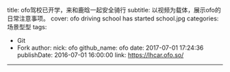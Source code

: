 title: ofo驾校已开学，来和鹿晗一起安全骑行
subtitle: 以视频为载体，展示ofo的日常注意事项。
cover: ofo driving school has started school.jpg
categories: 场景型型
tags:
  - Git
  - Fork
author:
  nick: ofo
  github_name: ofo
date: 2017-07-01 17:24:36
publishDate: 2016-07-01 16:00:00
link: https://lhcar.ofo.so/
---

